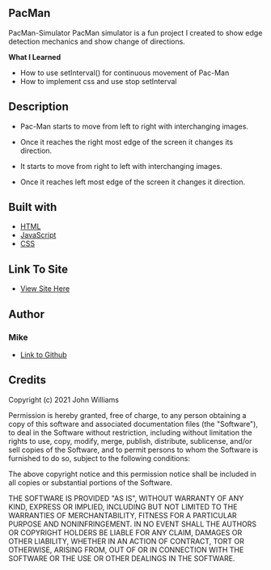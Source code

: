 ## PacMan



 PacMan-Simulator
PacMan simulator is a fun project I created to show edge detection mechanics and show change of directions.

**What I Learned**
- How to use setInterval() for continuous movement of Pac-Man
- How to implement css and use stop setInterval


## Description
 - Pac-Man starts to move from left to right with interchanging images.

 - Once it reaches the right most edge of the screen it changes its direction.

 - It starts to move from right to left with interchanging images.

 - Once it reaches left most edge of the screen it changes it direction.


## Built with
- [HTML](https://developer.mozilla.org/en-US/docs/Web/HTML)
- [JavaScript](https://developer.mozilla.org/en-US/docs/Web/Javascript)
- [CSS](https://developer.mozilla.org/en-US/docs/Web/CSS)
 
## Link To Site
- [View Site Here](https://mikechackett.github.io/Pacman/)


## Author
### Mike 
- [Link to Github](https://github.com/MikeCHackett)

## Credits
Copyright (c) 2021 John Williams

Permission is hereby granted, free of charge, to any person obtaining a copy of this software and associated documentation files (the "Software"), to deal in the Software without restriction, including without limitation the rights to use, copy, modify, merge, publish, distribute, sublicense, and/or sell copies of the Software, and to permit persons to whom the Software is furnished to do so, subject to the following conditions:

The above copyright notice and this permission notice shall be included in all copies or substantial portions of the Software.

THE SOFTWARE IS PROVIDED "AS IS", WITHOUT WARRANTY OF ANY KIND, EXPRESS OR IMPLIED, INCLUDING BUT NOT LIMITED TO THE WARRANTIES OF MERCHANTABILITY, FITNESS FOR A PARTICULAR PURPOSE AND NONINFRINGEMENT. IN NO EVENT SHALL THE AUTHORS OR COPYRIGHT HOLDERS BE LIABLE FOR ANY CLAIM, DAMAGES OR OTHER LIABILITY, WHETHER IN AN ACTION OF CONTRACT, TORT OR OTHERWISE, ARISING FROM, OUT OF OR IN CONNECTION WITH THE SOFTWARE OR THE USE OR OTHER DEALINGS IN THE SOFTWARE.

